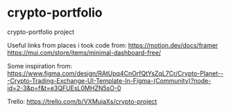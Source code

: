 # crypto-portfolio
crypto-portfolio project

Useful links from places i took code from:
https://motion.dev/docs/framer
https://mui.com/store/items/minimal-dashboard-free/

Some inspiration from:
https://www.figma.com/design/RAtUpq4CnOrfQtYsZqL7Cr/Crypto-Planet---Crypto-Trading-Exchange-UI-Template-In-Figma-(Community)?node-id=2-3&p=f&t=e3QFUEsL0MHZN5sO-0

Trello:
https://trello.com/b/VXMujaXs/crypto-project